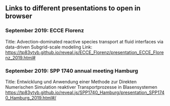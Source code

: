## Links to different presentations to open in browser

### September 2019: ECCE Florenz
Title: Advection-dominated reactive species transport at fluid interfaces via data-driven Subgrid-scale modeling
Link: <https://tp83ytyb.github.io/reveal.js/ECCE_Florenz/presentation_ECCE_Florenz_2019.html#>


### September 2019: SPP 1740 annual meeting Hamburg
Title: Entwicklung und Anwendung einer Methode zur Direkten Numerischen Simulation reaktiver Transportprozesse in Blasensystemen
<https://tp83ytyb.github.io/reveal.js/SPP1740_Hamburg/presentation_SPP1740_Hamburg_2019.html#/>
